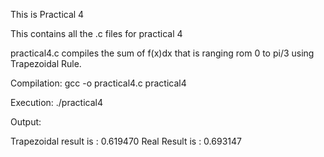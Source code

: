 This is Practical 4


This contains all the .c files for practical 4


practical4.c compiles the sum of f(x)dx that is ranging rom 0 to pi/3 using Trapezoidal Rule.

Compilation:
gcc -o practical4.c practical4

Execution:
./practical4

Output:

Trapezoidal result is : 0.619470
Real Result is : 0.693147
